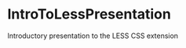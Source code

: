 IntroToLessPresentation
=======================

Introductory presentation to the LESS CSS extension
